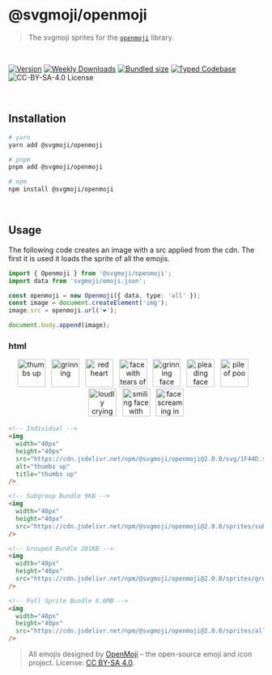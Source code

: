 # @svgmoji/openmoji

> The svgmoji sprites for the [`openmoji`](https://github.com/hfg-gmuend/openmoji) library.

<br />

[![Version][version]][npm] [![Weekly Downloads][downloads-badge]][npm] [![Bundled size][size-badge]][size] [![Typed Codebase][typescript]](./src/index.ts) ![CC-BY-SA-4.0 License][license]

[version]: https://flat.badgen.net/npm/v/@svgmoji/openmoji
[npm]: https://npmjs.com/package/@svgmoji/openmoji
[license]: https://flat.badgen.net/badge/license/CC-BY-SA-4.0/purple
[size]: https://bundlephobia.com/result?p=@svgmoji/openmoji
[size-badge]: https://flat.badgen.net/bundlephobia/minzip/@svgmoji/openmoji
[typescript]: https://flat.badgen.net/badge/icon/TypeScript?icon=typescript&label
[downloads-badge]: https://badgen.net/npm/dw/@svgmoji/openmoji/red?icon=npm

<br />

## Installation

```bash
# yarn
yarn add @svgmoji/openmoji

# pnpm
pnpm add @svgmoji/openmoji

# npm
npm install @svgmoji/openmoji
```

<br />

## Usage

The following code creates an image with a src applied from the cdn. The first it is used it loads the sprite of all the emojis.

```ts
import { Openmoji } from '@svgmoji/openmoji';
import data from 'svgmoji/emoji.json';

const openmoji = new Openmoji({ data, type: 'all' });
const image = document.createElement('img');
image.src = openmoji.url('❤️');

document.body.append(image);
```

### html

<p align="center">
  <a href="#"><img width="55px" height="55px" src="https://cdn.jsdelivr.net/npm/@svgmoji/openmoji@2.0.0/svg/1F44D.svg" alt="thumbs up" title="thumbs up" /></a>&nbsp;&nbsp;&nbsp;<a href="#"><img width="55px" height="55px" src="https://cdn.jsdelivr.net/npm/@svgmoji/openmoji@2.0.0/svg/1F600.svg" alt="grinning" title="grinning" /></a>&nbsp;&nbsp;&nbsp;<a href="#"><img width="55px" height="55px" src="https://cdn.jsdelivr.net/npm/@svgmoji/openmoji@2.0.0/svg/2764.svg" alt="red heart" title="red heart" /></a>&nbsp;&nbsp;&nbsp;<a href="#"><img width="55px" height="55px" src="https://cdn.jsdelivr.net/npm/@svgmoji/openmoji@2.0.0/svg/1F602.svg" alt="face with tears of joy" title="face with tears of joy" /></a>&nbsp;&nbsp;&nbsp;<a href="#"><img width="55px" height="55px" src="https://cdn.jsdelivr.net/npm/@svgmoji/openmoji@2.0.0/svg/1F605.svg" alt="grinning face with sweat" title="grinning face with sweat" /></a>&nbsp;&nbsp;&nbsp;<a href="#"><img width="55px" height="55px" src="https://cdn.jsdelivr.net/npm/@svgmoji/openmoji@2.0.0/svg/1F97A.svg" alt="pleading face" title="pleading face" /></a>&nbsp;&nbsp;&nbsp;<a href="#"><img width="55px" height="55px" src="https://cdn.jsdelivr.net/npm/@svgmoji/openmoji@2.0.0/svg/1F4A9.svg" alt="pile of poo" title="pile of poo" /></a>&nbsp;&nbsp;&nbsp;<a href="#"><img width="55px" height="55px" src="https://cdn.jsdelivr.net/npm/@svgmoji/openmoji@2.0.0/svg/1F62D.svg" alt="loudly crying face" title="loudly crying face" /></a>&nbsp;&nbsp;&nbsp;<a href="#"><img width="55px" height="55px" src="https://cdn.jsdelivr.net/npm/@svgmoji/openmoji@2.0.0/svg/1F60E.svg" alt="smiling face with sunglasses" title="smiling face with sunglasses" /></a>&nbsp;&nbsp;&nbsp;<a href="#"><img width="55px" height="55px" src="https://cdn.jsdelivr.net/npm/@svgmoji/openmoji@2.0.0/svg/1F631.svg" alt="face screaming in fear" title="face screaming in fear" /></a>
</p>

```html
<!-- Individual -->
<img
  width="40px"
  height="40px"
  src="https://cdn.jsdelivr.net/npm/@svgmoji/openmoji@2.0.0/svg/1F44D.svg"
  alt="thumbs up"
  title="thumbs up"
/>

<!-- Subgroup Bundle 9KB -->
<img
  width="40px"
  height="40px"
  src="https://cdn.jsdelivr.net/npm/@svgmoji/openmoji@2.0.0/sprites/subgroups/face-affection.svg#1F385"
/>

<!-- Grouped Bundle 201KB -->
<img
  width="40px"
  height="40px"
  src="https://cdn.jsdelivr.net/npm/@svgmoji/openmoji@2.0.0/sprites/group/smileys-emotion.svg#1F441-FE0F-200D-1F5E8-FE0F"
/>

<!-- Full Sprite Bundle 6.6MB -->
<img
  width="40px"
  height="40px"
  src="https://cdn.jsdelivr.net/npm/@svgmoji/openmoji@2.0.0/sprites/all.svg#1F441-FE0F-200D-1F5E8-FE0F"
/>
```

> All emojis designed by [OpenMoji](https://openmoji.org/) – the open-source emoji and icon project. License: [CC BY-SA 4.0](https://creativecommons.org/licenses/by-sa/4.0/#).
